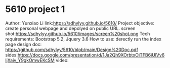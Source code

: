 # 5610 project 1
Author: Yunxiao Li
link:https://sdhylyy.github.io/5610/
Project objective: create personal webpage and depolyed on public URL.
screen shot:https://sdhylyy.github.io/5610/images/screen%20shot.png
Tech requirements: Bootstrap 5.2, Jquery 3.6
How to use: derectly run the index page
design doc: https://github.com/sdhylyy/5610/blob/main/Design%20Doc.pdf
sides:https://docs.google.com/presentation/d/1Ja2Qh9XOrbtxOiTFB6iUlVv6ljXaiv_Y9gkOmwEKcSM
video: